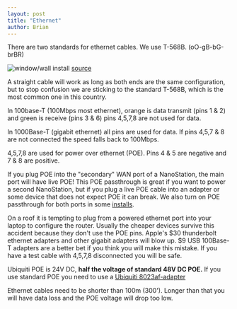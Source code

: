 ```yaml
---
layout: post
title: "Ethernet"
author: Brian
---
```


There are two standards for ethernet cables. We use T-568B. (oO-gB-bG-brBR)

![window/wall install](/img/ethernet/T-568B.gif)
[source](https://www.siongboon.com/projects/2006-03-06_serial_communication/)

A straight cable will work as long as both ends are the same configuration, but to stop confusion we are sticking to the standard T-568B, which is the most common one in this country.

In 100base-T (100Mbps most ethernet), orange is data transmit (pins 1 & 2) and green is receive (pins 3 & 6) pins 4,5,7,8 are not used for data.

In 1000Base-T (gigabit ethernet) all pins are used for data. If pins 4,5,7 & 8 are not connected the speed falls back to 100Mbps.

4,5,7,8 are used for power over ethernet (POE). Pins 4 & 5 are negative and 7 & 8 are positive.

If you plug POE into the "secondary" WAN port of a NanoStation, the main port will have live POE! This POE passthrough is great if you want to power a second NanoStation, but if you plug a live POE cable into an adapter or some device that does not expect POE it can break. We also turn on POE passthrough for both ports in some [installs](../nsm5-install/).

On a roof it is tempting to plug from a powered ethernet port into your laptop to configure the router. Usually the cheaper devices survive this accident because they don't use the POE pins. Apple's $30 thunderbolt ethernet adapters and other gigabit adapters will blow up. $9 USB 100Base-T adapters are a better bet if you think you will make this mistake. If you have a test cable with 4,5,7,8 disconnected you will be safe.

Ubiquiti POE is 24V DC, **half the voltage of standard 48V DC POE.** If you use standard POE you need to use a [Ubiquiti 8023af-adapter](https://www.ubnt.com/accessories/instant-8023af-adapters/)

Ethernet cables need to be shorter than 100m (300'). Longer than that you will have data loss and the POE voltage will drop too low.

